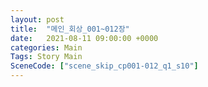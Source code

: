 ```yaml
---
layout: post
title:  "메인_회상_001~012장"
date:   2021-08-11 09:00:00 +0000
categories: Main
Tags: Story Main
SceneCode: ["scene_skip_cp001-012_q1_s10"]
---
```

